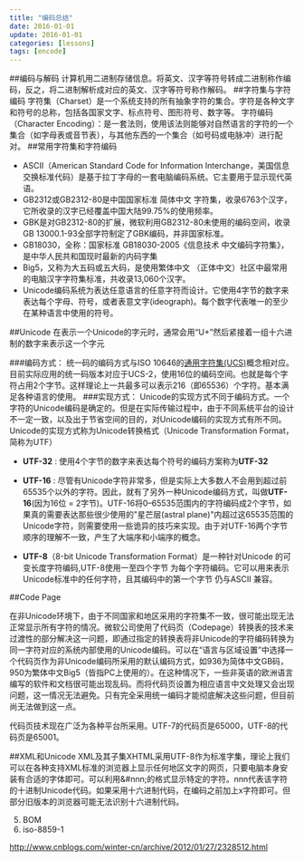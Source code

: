 ```yaml
---
title: "编码总结"
date: 2016-01-01
update: 2016-01-01
categories: [lessons]
tags: [encode]
---
```


##编码与解码
计算机用二进制存储信息。将英文、汉字等符号转成二进制称作编码，反之，将二进制解析成对应的英文、汉字等符号称作解码。
##字符集与字符编码
字符集（Charset）是一个系统支持的所有抽象字符的集合。字符是各种文字和符号的总称，包括各国家文字、标点符号、图形符号、数字等。
字符编码（Character Encoding）：是一套法则，使用该法则能够对自然语言的字符的一个集合（如字母表或音节表），与其他东西的一个集合（如号码或电脉冲）进行配对。
##常用字符集和字符编码

 - ASCII（American Standard Code for Information Interchange，美国信息交换标准代码）是基于拉丁字母的一套电脑编码系统。它主要用于显示现代英语。
 - GB2312或GB2312-80是中国国家标准 简体中文 字符集，收录6763个汉字，它所收录的汉字已经覆盖中国大陆99.75%的使用频率。
 - GBK是对GB2312-80的扩展，微软利用GB2312-80未使用的编码空间，收录GB 13000.1-93全部字符制定了GBK编码，并非国家标准。 
 - GB18030，全称：国家标准 GB18030-2005《信息技术 中文编码字符集》，是中华人民共和国现时最新的内码字集   
 - Big5，又称为大五码或五大码，是使用繁体中文 （正体中文）社区中最常用的电脑汉字字符集标准，共收录13,060个汉字。
 - Unicode编码系统为表达任意语言的任意字符而设计。它使用4字节的数字来表达每个字母、符号，或者表意文字(ideograph)。每个数字代表唯一的至少在某种语言中使用的符号。
    
 
##Unicode
在表示一个Unicode的字元时，通常会用“U+”然后紧接着一组十六进制的数字来表示这一个字元

###编码方式：
统一码的编码方式与ISO 10646的[通用字符集(UCS)](http://zh.wikipedia.org/wiki/%E9%80%9A%E7%94%A8%E5%AD%97%E7%AC%A6%E9%9B%86)概念相对应。目前实际应用的统一码版本对应于UCS-2，使用16位的编码空间。也就是每个字符占用2个字节。这样理论上一共最多可以表示216（即65536）个字符。基本满足各种语言的使用。
###实现方式：
Unicode的实现方式不同于编码方式。一个字符的Unicode编码是确定的。但是在实际传输过程中，由于不同系统平台的设计不一定一致，以及出于节省空间的目的，对Unicode编码的实现方式有所不同。Unicode的实现方式称为Unicode转换格式（Unicode Transformation Format，简称为UTF）

- **UTF-32** : 使用4个字节的数字来表达每个符号的编码方案称为**UTF-32**

- **UTF-16** : 尽管有Unicode字符非常多，但是实际上大多数人不会用到超过前65535个以外的字符。因此，就有了另外一种Unicode编码方式，叫做**UTF-16**(因为16位 = 2字节)。UTF-16将0–65535范围内的字符编码成2个字节，如果真的需要表达那些很少使用的"星芒层(astral plane)"内超过这65535范围的Unicode字符，则需要使用一些诡异的技巧来实现。由于对UTF-16两个字节顺序的理解不一致，产生了大端序和小端序的概念。

- **UTF-8**（8-bit Unicode Transformation Format）是一种针对Unicode 的可变长度字符编码,UTF-8使用一至四个字节 为每个字符编码。它可以用来表示Unicode标准中的任何字符，且其编码中的第一个字节 仍与ASCII 兼容。
 

##Code Page

在非Unicode环境下，由于不同国家和地区采用的字符集不一致，很可能出现无法正常显示所有字符的情况。微软公司使用了代码页（Codepage）转换表的技术来过渡性的部分解决这一问题，即通过指定的转换表将非Unicode的字符编码转换为同一字符对应的系统内部使用的Unicode编码。可以在“语言与区域设置”中选择一个代码页作为非Unicode编码所采用的默认编码方式，如936为简体中文GB码，950为繁体中文Big5（皆指PC上使用的）。在这种情况下，一些非英语的欧洲语言编写的软件和文档很可能出现乱码。而将代码页设置为相应语言中文处理又会出现问题，这一情况无法避免。只有完全采用统一编码才能彻底解决这些问题，但目前尚无法做到这一点。

代码页技术现在广泛为各种平台所采用。UTF-7的代码页是65000，UTF-8的代码页是65001。

##XML和Unicode
XML及其子集XHTML采用UTF-8作为标准字集，理论上我们可以在各种支持XML标准的浏览器上显示任何地区文字的网页，只要电脑本身安装有合适的字体即可。可以利用&#nnn;的格式显示特定的字符。nnn代表该字符的十进制Unicode代码。如果采用十六进制代码，在编码之前加上x字符即可。但部分旧版本的浏览器可能无法识别十六进制代码。

 5. BOM
 6. iso-8859-1
  
http://www.cnblogs.com/winter-cn/archive/2012/01/27/2328512.html